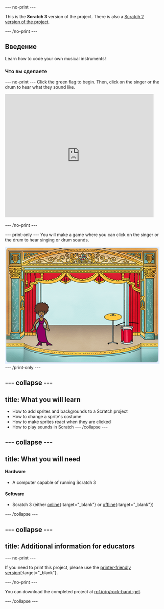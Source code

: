 \--- no-print \---

This is the **Scratch 3** version of the project. There is also a [Scratch 2 version of the project](https://projects.raspberrypi.org/en/projects/rock-band-scratch2).

\--- /no-print \---

## Введение

Learn how to code your own musical instruments!

### Что вы сделаете

\--- no-print \--- Click the green flag to begin. Then, click on the singer or the drum to hear what they sound like.

<div class="scratch-preview">
  <iframe allowtransparency="true" width="485" height="402" src="https://scratch.mit.edu/projects/embed/276872220/?autostart=false" frameborder="0" scrolling="no"></iframe>
</div>

\--- /no-print \---

\--- print-only \--- You will make a game where you can click on the singer or the drum to hear singing or drum sounds.

![game screenshot](images/demo.png) \--- /print-only \---

## \--- collapse \---

## title: What you will learn

+ How to add sprites and backgrounds to a Scratch project
+ How to change a sprite's costume
+ How to make sprites react when they are clicked
+ How to play sounds in Scratch \--- /collapse \---

## \--- collapse \---

## title: What you will need

#### Hardware

+ A computer capable of running Scratch 3

#### Software

+ Scratch 3 (either [online](http://rpf.io/scratchon){:target="_blank"} or [offline](http://rpf.io/scratchoff){:target="_blank"})

\--- /collapse \---

## \--- collapse \---

## title: Additional information for educators

\--- no-print \---

If you need to print this project, please use the [printer-friendly version](https://projects.raspberrypi.org/en/projects/rock-band/print){:target="_blank"}.

\--- /no-print \---

You can download the completed project at [rpf.io/p/rock-band-get](http://rpf.io/p/en/rock-band-get).

\--- /collapse \---